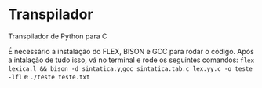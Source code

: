 # Transpilador

Transpilador de Python para C

É necessário a instalação do FLEX, BISON e GCC para rodar o código. Após a intalação de tudo isso, vá no terminal e rode os seguintes comandos: ``flex lexica.l && bison -d sintatica.y``,``gcc sintatica.tab.c lex.yy.c -o teste -lfl`` e ``./teste teste.txt``
